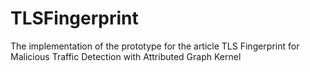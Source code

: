 # TLSFingerprint
The implementation of the prototype for the article TLS Fingerprint for Malicious Traffic Detection with Attributed Graph Kernel

